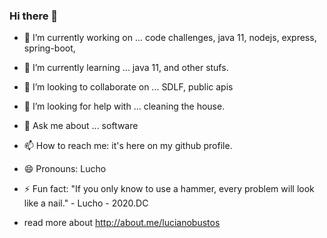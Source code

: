 ### Hi there 👋

- 🔭 I’m currently working on ... code challenges, java 11, nodejs, express, spring-boot,
- 🌱 I’m currently learning ... java 11, and other stufs.
- 👯 I’m looking to collaborate on ... SDLF, public apis
- 🤔 I’m looking for help with ... cleaning the house.
- 💬 Ask me about ... software
- 📫 How to reach me: it's here on my github profile.
- 😄 Pronouns: Lucho
- ⚡ Fun fact: "If you only know to use a hammer, every problem will look like a nail." - Lucho - 2020.DC

- read more about http://about.me/lucianobustos
